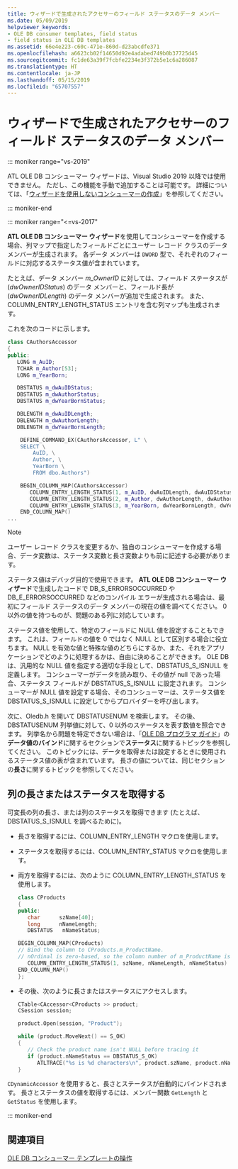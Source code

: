 ```yaml
---
title: ウィザードで生成されたアクセサーのフィールド ステータスのデータ メンバー
ms.date: 05/09/2019
helpviewer_keywords:
- OLE DB consumer templates, field status
- field status in OLE DB templates
ms.assetid: 66e4e223-c60c-471e-860d-d23abcdfe371
ms.openlocfilehash: a6623cb02f14650d92e4adabed749b0b37725d45
ms.sourcegitcommit: fc1de63a39f7fcbfe2234e3f372b5e1c6a286087
ms.translationtype: HT
ms.contentlocale: ja-JP
ms.lasthandoff: 05/15/2019
ms.locfileid: "65707557"
---
```

# <a name="field-status-data-members-in-wizard-generated-accessors"></a>ウィザードで生成されたアクセサーのフィールド ステータスのデータ メンバー

::: moniker range="vs-2019"

ATL OLE DB コンシューマー ウィザードは、Visual Studio 2019 以降では使用できません。 ただし、この機能を手動で追加することは可能です。 詳細については、「[ウィザードを使用しないコンシューマーの作成](creating-a-consumer-without-using-a-wizard.md)」を参照してください。

::: moniker-end

::: moniker range="<=vs-2017"

**ATL OLE DB コンシューマー ウィザード**を使用してコンシューマーを作成する場合、列マップで指定したフィールドごとにユーザー レコード クラスのデータ メンバーが生成されます。 各データ メンバーは `DWORD` 型で、それぞれのフィールドに対応するステータス値が含まれています。

たとえば、データ メンバー *m_OwnerID* に対しては、フィールド ステータスが (*dwOwnerIDStatus*) のデータ メンバーと、フィールド長が (*dwOwnerIDLength*) のデータ メンバーが追加で生成されます。 また、COLUMN_ENTRY_LENGTH_STATUS エントリを含む列マップも生成されます。

これを次のコードに示します。

```cpp
class CAuthorsAccessor
{
public:
   LONG m_AuID;
   TCHAR m_Author[53];
   LONG m_YearBorn;

   DBSTATUS m_dwAuIDStatus;
   DBSTATUS m_dwAuthorStatus;
   DBSTATUS m_dwYearBornStatus;

   DBLENGTH m_dwAuIDLength;
   DBLENGTH m_dwAuthorLength;
   DBLENGTH m_dwYearBornLength;

    DEFINE_COMMAND_EX(CAuthorsAccessor, L" \
    SELECT \
        AuID, \
        Author, \
        YearBorn \
        FROM dbo.Authors")

    BEGIN_COLUMN_MAP(CAuthorsAccessor)
       COLUMN_ENTRY_LENGTH_STATUS(1, m_AuID, dwAuIDLength, dwAuIDStatus)
       COLUMN_ENTRY_LENGTH_STATUS(2, m_Author, dwAuthorLength, dwAuthorStatus)
       COLUMN_ENTRY_LENGTH_STATUS(3, m_YearBorn, dwYearBornLength, dwYearBornStatus)
    END_COLUMN_MAP()
...
```

> [!NOTE]
> ユーザー レコード クラスを変更するか、独自のコンシューマーを作成する場合、データ変数は、ステータス変数と長さ変数よりも前に記述する必要があります。

ステータス値はデバッグ目的で使用できます。 **ATL OLE DB コンシューマー ウィザード**で生成したコードで DB_S_ERRORSOCCURRED や DB_E_ERRORSOCCURRED などのコンパイル エラーが生成される場合は、最初にフィールド ステータスのデータ メンバーの現在の値を調べてください。 0 以外の値を持つものが、問題のある列に対応しています。

ステータス値を使用して、特定のフィールドに NULL 値を設定することもできます。 これは、フィールドの値を 0 ではなく NULL として区別する場合に役立ちます。 NULL を有効な値と特殊な値のどちらにするか、また、それをアプリケーションでどのように処理するかは、自由に決めることができます。 OLE DB は、汎用的な NULL 値を指定する適切な手段として、DBSTATUS_S_ISNULL を定義します。 コンシューマーがデータを読み取り、その値が null であった場合、ステータス フィールドが DBSTATUS_S_ISNULL に設定されます。 コンシューマーが NULL 値を設定する場合、そのコンシューマーは、ステータス値を DBSTATUS_S_ISNULL に設定してからプロバイダーを呼び出します。

次に、Oledb.h を開いて DBSTATUSENUM を検索します。 その後、DBSTATUSENUM 列挙値に対して、0 以外のステータスを表す数値を照合できます。 列挙名から問題を特定できない場合は、「[OLE DB プログラマ ガイド](/sql/connect/oledb/ole-db/oledb-driver-for-sql-server-programming)」の**データ値のバインド**に関するセクションで**ステータス**に関するトピックを参照してください。 このトピックには、データを取得または設定するときに使用されるステータス値の表が含まれています。 長さの値については、同じセクションの**長さ**に関するトピックを参照してください。

## <a name="retrieving-the-length-or-status-of-a-column"></a>列の長さまたはステータスを取得する

可変長の列の長さ、または列のステータスを取得できます (たとえば、DBSTATUS_S_ISNULL を調べるために)。

- 長さを取得するには、COLUMN_ENTRY_LENGTH マクロを使用します。

- ステータスを取得するには、COLUMN_ENTRY_STATUS マクロを使用します。

- 両方を取得するには、次のように COLUMN_ENTRY_LENGTH_STATUS を使用します。

    ```cpp
    class CProducts
    {
    public:
       char      szName[40];
       long      nNameLength;
       DBSTATUS   nNameStatus;

    BEGIN_COLUMN_MAP(CProducts)
    // Bind the column to CProducts.m_ProductName.
    // nOrdinal is zero-based, so the column number of m_ProductName is 1.
       COLUMN_ENTRY_LENGTH_STATUS(1, szName, nNameLength, nNameStatus)
    END_COLUMN_MAP()
    };
    ```

- その後、次のように長さまたはステータスにアクセスします。

    ```cpp
    CTable<CAccessor<CProducts >> product;
    CSession session;

    product.Open(session, "Product");

    while (product.MoveNext() == S_OK)
    {
       // Check the product name isn't NULL before tracing it
       if (product.nNameStatus == DBSTATUS_S_OK)
          ATLTRACE("%s is %d characters\n", product.szName, product.nNameLength);
    }
    ```

`CDynamicAccessor` を使用すると、長さとステータスが自動的にバインドされます。 長さとステータスの値を取得するには、メンバー関数 `GetLength` と `GetStatus` を使用します。

::: moniker-end

## <a name="see-also"></a>関連項目

[OLE DB コンシューマー テンプレートの操作](../../data/oledb/working-with-ole-db-consumer-templates.md)